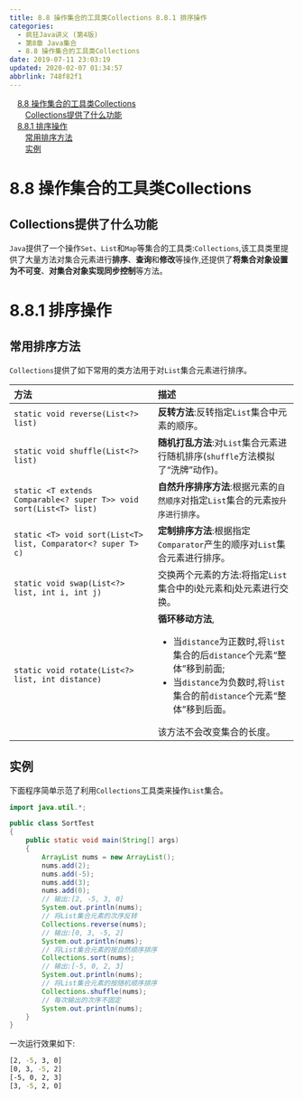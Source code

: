 ```yaml
---
title: 8.8 操作集合的工具类Collections 8.8.1 排序操作
categories: 
  - 疯狂Java讲义 (第4版)
  - 第8章 Java集合
  - 8.8 操作集合的工具类Collections
date: 2019-07-11 23:03:19
updated: 2020-02-07 01:34:57
abbrlink: 748f82f1
---
```

<div id='my_toc'><a href="/JavaReadingNotes/748f82f1/#8-8-操作集合的工具类Collections" class="header_1">8.8 操作集合的工具类Collections</a>&nbsp;<br><a href="/JavaReadingNotes/748f82f1/#Collections提供了什么功能" class="header_2">Collections提供了什么功能</a>&nbsp;<br><a href="/JavaReadingNotes/748f82f1/#8-8-1-排序操作" class="header_1">8.8.1 排序操作</a>&nbsp;<br><a href="/JavaReadingNotes/748f82f1/#常用排序方法" class="header_2">常用排序方法</a>&nbsp;<br><a href="/JavaReadingNotes/748f82f1/#实例" class="header_2">实例</a>&nbsp;<br></div>
<style>.header_1{margin-left: 1em;}.header_2{margin-left: 2em;}.header_3{margin-left: 3em;}.header_4{margin-left: 4em;}.header_5{margin-left: 5em;}.header_6{margin-left: 6em;}</style>
<!--more-->
<script>if (navigator.platform.search('arm')==-1){document.getElementById('my_toc').style.display = 'none';}var e,p = document.getElementsByTagName('p');while (p.length>0) {e = p[0];e.parentElement.removeChild(e);}</script>

<!--end-->
# 8.8 操作集合的工具类Collections
## Collections提供了什么功能
`Java`提供了一个操作`Set`、`List`和`Map`等集合的工具类:`Collections`,该工具类里提供了大量方法对集合元素进行**排序**、**查询**和**修改**等操作,还提供了**将集合对象设置为不可变**、**对集合对象实现同步控制**等方法。
# 8.8.1 排序操作
## 常用排序方法
`Collections`提供了如下常用的类方法用于对`List`集合元素进行排序。

|方法|描述|
|:---|:---|
|`static void reverse(List<?> list)`|**反转方法**:反转指定`List`集合中元素的顺序。|
|`static void shuffle(List<?> list)`|**随机打乱方法**:对`List`集合元素进行随机排序(`shuffle`方法模拟了“洗牌”动作)。|
|`static <T extends Comparable<? super T>> void sort(List<T> list)`|**自然升序排序方法**:根据元素的`自然顺序`对指定`List`集合的元素`按升序进行排序`。|
|`static <T> void sort(List<T> list, Comparator<? super T> c)`|**定制排序方法**:根据指定`Comparator`产生的顺序对`List`集合元素进行排序。|
|`static void swap(List<?> list, int i, int j)`|交换两个元素的方法:将指定`List`集合中的i处元素和j处元素进行交换。|
|`static void rotate(List<?> list, int distance)`|**循环移动方法**,<ul><li>当`distance`为正数时,将`list`集合的后`distance`个元素“整体”移到前面;</li><li>当`distance`为负数时,将`list`集合的前`distance`个元素“整体”移到后面。</li></ul>该方法不会改变集合的长度。|

## 实例
下面程序简单示范了利用`Collections`工具类来操作`List`集合。
```java
import java.util.*;

public class SortTest
{
    public static void main(String[] args)
    {
        ArrayList nums = new ArrayList();
        nums.add(2);
        nums.add(-5);
        nums.add(3);
        nums.add(0);
        // 输出:[2, -5, 3, 0]
        System.out.println(nums); 
        // 将List集合元素的次序反转
        Collections.reverse(nums); 
        // 输出:[0, 3, -5, 2]
        System.out.println(nums); 
        // 将List集合元素的按自然顺序排序
        Collections.sort(nums); 
        // 输出:[-5, 0, 2, 3]
        System.out.println(nums); 
        // 将List集合元素的按随机顺序排序
        Collections.shuffle(nums); 
        // 每次输出的次序不固定
        System.out.println(nums); 
    }
}
```
一次运行效果如下:
```cmd
[2, -5, 3, 0]
[0, 3, -5, 2]
[-5, 0, 2, 3]
[3, -5, 2, 0]
```